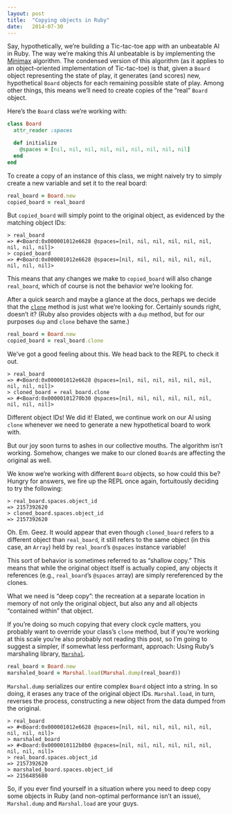 ```yaml
---
layout: post
title:  "Copying objects in Ruby"
date:   2014-07-30
---
```


Say, hypothetically, we’re building a Tic-tac-toe app with an unbeatable AI in 
Ruby. The way we’re making this AI unbeatable is by implementing the 
[Minimax][] algorithm. The condensed version of this algorithm (as it applies 
to an object-oriented implementation of Tic-tac-toe) is that, given a `Board` 
object representing the state of play, it generates (and scores) new, 
hypothetical `Board` objects for each remaining possible state of play. Among 
other things, this means we’ll need to create copies of the “real” `Board` 
object.

Here’s the `Board` class we’re working with:

```ruby
class Board
  attr_reader :spaces

  def initialize
    @spaces = [nil, nil, nil, nil, nil, nil, nil, nil, nil]
  end
end
```

To create a copy of an instance of this class, we might naively try to simply 
create a new variable and set it to the real board:

```ruby
real_board = Board.new
copied_board = real_board
```

But `copied_board` will simply point to the original object, as evidenced by 
the matching object IDs:

```
> real_board
=> #<Board:0x000001012e6628 @spaces=[nil, nil, nil, nil, nil, nil, nil, nil, nil]>
> copied_board
=> #<Board:0x000001012e6628 @spaces=[nil, nil, nil, nil, nil, nil, nil, nil, nil]>
```

This means that any changes we make to `copied_board` will also change 
`real_board`, which of course is not the behavior we’re looking for.

After a quick search and maybe a glance at the docs, perhaps we decide that 
the [`clone`][] method is just what we’re looking for. Certainly sounds right, 
doesn’t it? (Ruby also provides objects with a `dup` method, but for our 
purposes `dup` and `clone` behave the same.) 

```ruby
real_board = Board.new
copied_board = real_board.clone
```

We’ve got a good feeling about this. We head back to the REPL to check it out.

```
> real_board
=> #<Board:0x000001012e6628 @spaces=[nil, nil, nil, nil, nil, nil, nil, nil, nil]>
> cloned_board = real_board.clone
=> #<Board:0x00000101270b30 @spaces=[nil, nil, nil, nil, nil, nil, nil, nil, nil]>
```

Different object IDs! We did it! Elated, we continue work on our AI using 
`clone` whenever we need to generate a new hypothetical board to work with.

But our joy soon turns to ashes in our collective mouths. The algorithm isn’t 
working. Somehow, changes we make to our cloned `Board`s are affecting the 
original as well.

We know we’re working with different `Board` objects, so how could this be? 
Hungry for answers, we fire up the REPL once again, fortuitously deciding to 
try the following:

```
> real_board.spaces.object_id
=> 2157392620
> cloned_board.spaces.object_id
=> 2157392620
```

Oh. Em. Geez. It would appear that even though `cloned_board` refers to a 
different object than `real_board`, it still refers to the same object (in 
this case, an `Array`) held by `real_board`’s `@spaces` instance variable!

This sort of behavior is sometimes referred to as “shallow copy.” This means 
that while the original object itself is actually copied, any objects it 
references (e.g., `real_board`’s `@spaces` array) are simply rereferenced by 
the clones.

What we need is “deep copy”: the recreation at a separate location in memory 
of not only the original object, but also any and all objects “contained 
within” that object.

If you’re doing so much copying that every clock cycle matters, you probably 
want to override your class’s `clone` method, but if you’re working at this 
scale you’re also probably not reading this post, so I’m going to suggest a 
simpler, if somewhat less performant, approach: Using Ruby’s marshaling 
library, [`Marshal`][].

```ruby
real_board = Board.new
marshaled_board = Marshal.load(Marshal.dump(real_board))
```

`Marshal.dump` serializes our entire complex `Board` object into a string. In 
so doing, it erases any trace of the original object IDs. `Marshal.load`, in 
turn, reverses the process, constructing a new object from the data dumped 
from the original.

```
> real_board
=> #<Board:0x000001012e6628 @spaces=[nil, nil, nil, nil, nil, nil, nil, nil, nil]>
> marshaled_board
=> #<Board:0x0000010112b8b0 @spaces=[nil, nil, nil, nil, nil, nil, nil, nil, nil]>
> real_board.spaces.object_id
=> 2157392620
> marshaled_board.spaces.object_id
=> 2156485680
```

So, if you ever find yourself in a situation where you need to deep copy some 
objects in Ruby (and non-optimal performance isn’t an issue), `Marshal.dump` 
and `Marshal.load` are your guys.

[Minimax]: http://en.wikipedia.org/wiki/Minimax
[`clone`]: http://ruby-doc.org/core-2.1.2/Object.html#method-i-clone
[`Marshal`]: http://www.ruby-doc.org/core-2.1.2/Marshal.html
